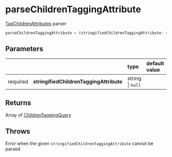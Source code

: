# parseChildrenTaggingAttribute

[TagChildrenAttributes](/tracking/api-reference/definitions/TagChildrenAttributes.md) parser

```typescript
parseChildrenTaggingAttribute = (stringifiedChildrenTaggingAttribute: string | null) => ValidChildrenTaggingQuery[]
```  

## Parameters
|          |                                         | type             | default value
| :-:      | :--                                     | :--              | :--           
| required | **stringifiedChildrenTaggingAttribute** | string \| `null` |

## Returns
Array of [ChildrenTaggingQuery](/tracking/api-reference/definitions/ChildrenTaggingQuery.md)

## Throws
Error when the given `stringifiedChildrenTaggingAttribute` cannot be parsed
